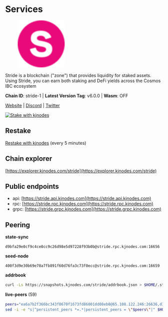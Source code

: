 # Services

<figure><img src="https://raw.githubusercontent.com/kj89/cosmos-images/main/logos/stride.png" width="150" alt=""><figcaption></figcaption></figure>

Stride is a blockchain ("zone") that provides liquidity for staked assets.  Using Stride, you can earn both staking and DeFi yields across the Cosmos IBC ecosystem

**Chain ID**: stride-1 | **Latest Version Tag**: v6.0.0 | **Wasm**: OFF

[Website](https://stride.zone) | [Discord](https://discord.gg/mzQZ8dAE7u) | [Twitter](https://twitter.com/stride_zone)

[![Stake with kjnodes](https://i.ibb.co/cr44Q8j/button-stake-with-kjnodes.png)](https://restake.app/stride/stridevaloper1j8gkhtllnp252l6g6zwzea30e7pvzqttr9768n)

## Restake

[Restake with kjnodes](https://restake.app/stride/stridevaloper1j8gkhtllnp252l6g6zwzea30e7pvzqttr9768n) (every 5 minutes)
## Chain explorer
[https://explorer.kjnodes.com/stride](https://explorer.kjnodes.com/stride)

## Public endpoints

* api: [https://stride.api.kjnodes.com](https://stride.api.kjnodes.com)
* rpc: [https://stride.rpc.kjnodes.com](https://stride.rpc.kjnodes.com)
* grpc: [https://stride.grpc.kjnodes.com](https://stride.grpc.kjnodes.com)

## Peering

**state-sync**

```text
d9bfa29e0cf9c4ce0cc9c26d98e5d97228f93b0b@stride.rpc.kjnodes.com:16656
```

**seed-node**

```text
400f3d9e30b69e78a7fb891f60d76fa3c73f0ecc@stride.rpc.kjnodes.com:16659
```

**addrbook**
```bash
curl -Ls https://snapshots.kjnodes.com/stride/addrbook.json > $HOME/.stride/config/addrbook.json
```

**live-peers** (59)
```bash
peers="ea6a7b2f366bc343f0670f1673fd86001dd08eb0@65.108.122.246:26636,d36ac7580cc8907a00b0add8c3b047caea6df4ed@107.155.67.202:26636,d9bfa29e0cf9c4ce0cc9c26d98e5d97228f93b0b@65.109.88.38:16656,9ee75491e354965d8bfd8434aa093f8613bc1dce@65.108.238.103:12256,0393c19b176d1cf8bc560c5a8fa990301deb1a7e@95.217.126.187:26656,cc35475fe1f7c345af0ea8a692f3b4b41c8f12a2@116.202.36.240:10156,a7d96dc929824613315dcc1c90fee119f28cc51f@164.152.160.155:26656,05eec003db41d7ff47a317ef59f83e31bdca23c3@78.107.234.44:26656,233e06cfa51d53e186afe032e848f5c9f5cd4a01@83.171.248.3:26656,2254e6968e5c7ebc98ef5b79b388502fa44e10e1@5.161.134.44:26656,c938bcc723f004798750c3c533e8a6735f6d8363@38.146.3.122:12256,615ebc348998f7f050763dd0a9201e8f61e8fc07@35.210.78.199:26656,1ec2a654e00e22279ee50f13f074f2bce7218681@15.235.114.194:10156,fc305427390397f8c4eebe5bc22919c1cc5d4532@65.109.43.75:27007,44e797771bff124693e63a8ec331d42873cf2ae2@95.217.202.49:35656,e726816f42831689eab9378d5d577f1d06d25716@176.9.188.21:26656,8d7d0f32d53467c4d5e8871faf4ec58ea970fed2@157.90.179.182:26456,dde569420829b5ec2a69bc0dd2fb1619e98cb19f@51.81.107.95:10456,3fef899adcdeded56f6c69fe55c5da1624303367@163.172.101.208:4656,a757fc9ea95a7f643d392ec9fdaa31cbf06e76d9@195.3.221.21:12256,bf9168fbcc7250c7c5b9d8080cd4eeee6e399913@95.214.53.214:26886,f5e00226bf8a3854ba06e9b2f2e9b9ac0ecc8414@146.59.52.39:24095,1483ddbd1ba369c01d5496877314ed1b09bd9cc3@65.21.189.221:12256,6831d67983cf5ebcb44da01737ccd6ccbd15c08e@193.70.47.90:12256,fb8505c994cb90927c766e3c3d2db38044a596bc@139.59.31.201:26656,6856de6f0c70a850db2b58deb43d568fced4a524@35.208.90.201:26656,d77e7918b9f9e21ee60a8e03075ca3e5f7353912@162.55.4.253:26656,5383a21cf2d5e513aea2c3e430133f31aa2e5d00@138.201.32.103:26656,04b797b5a56fb939a97a3c7d9c3230d09b85e8d7@93.189.30.118:26656,748d1362c37b6267393b9fbf5fbe1191e75e2539@65.109.52.178:26656,fb24bc1de8c563e822897fba89bf150c602f3123@198.244.178.213:26656,463b1dc6903455575079572fb23407be586f2a4b@185.16.39.37:26656,cd680cc992983e5c8244b5529034a2e362e7a6d3@93.159.134.157:26656,a3f95b0b15c31a68a7535f6068c4e14b95e90dcf@65.109.92.240:21016,5093547fdf0430143ac66b4ee55d80e6542a6c10@217.174.247.163:26656,e821acdaf0c7a3c60ea3cd4eb4a98a62dad06f58@43.201.12.41:26656,b212d5740b2e11e54f56b072dc13b6134650cfb5@164.152.160.97:26656,1e0e88fac793f68822d3ea8e952f2dc0f4c1ca57@142.132.135.125:20656,722884e3add85791c34a0563253dc47901320878@65.108.238.61:36656,e1b058e5cfa2b836ddaa496b10911da62dcf182e@138.201.8.248:26656,c124ce0b508e8b9ed1c5b6957f362225659b5343@144.76.177.187:26656,a69704ad35dea3df36a169a823203bb1fec26f83@65.109.82.106:16656,f8e2f80a8c58e6f53cc4940f5f1eac55c9067480@35.213.184.121:26656,87a7a8cc67967d0ede5d68a1477c44a40a8705f7@108.165.178.242:26653,ed857708c330334e1e62751470d6ecddf0397459@65.109.69.59:12256,20f56a68a04eedc764b7e1b87b7032a50b9d4fe9@51.81.155.97:10456,d08c4cdbdd031d4a2a038cc4471bd15a978172bf@34.29.248.130:26656,d95477fd745d8a5e4b3d9052149d28a5dc447a88@35.206.158.54:26656,8fff37214fb0ef622f1c09dccb22d6321e004c3e@109.123.242.163:50056,18704d8ffb35d412adb3fb8eea62c894cf175e75@86.48.26.130:26656,a988534ab1e4bc42aad26ea7ec7bdc7d5415a14c@107.6.2.27:32670,3505b1ece40f94cab8f80cfe31f5106c028ccd05@185.193.17.40:12256,df3f533e6b9776c11f08da804edcb810cbdd2080@65.108.234.23:12256,3fe0b7f23e7646c732db55e7267e65a568b2b295@159.203.174.0:26656,b5f9fa874781f975687018ae559f0d952d3a2e24@52.52.208.179:26656,6fca686eca83017f3bb3055c3b58a2f8d476de8f@204.93.241.110:27652,6b615c7dde3e76de39474b7406bdde0ac0f31b79@23.88.69.22:28666,97e4468ac589eac505a800411c635b14511a61bb@144.76.239.27:26656,ebc272824924ea1a27ea3183dd0b9ba713494f83@185.16.39.158:26886"
sed -i -e "s|^persistent_peers *=.*|persistent_peers = \"$peers\"|" $HOME/.stride/config/config.toml
```

